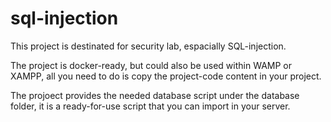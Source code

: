 # sql-injection
 
This project is destinated for security lab, espacially SQL-injection.

The project is docker-ready, but could also be used within WAMP or XAMPP, all you need to do is copy the project-code content in your project.

The projoect provides the needed database script under the database folder, it is a ready-for-use script that you can import in your server.


